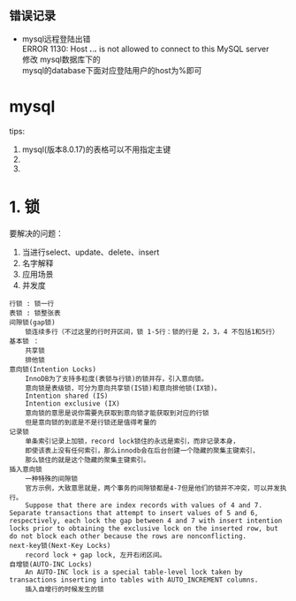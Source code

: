 ## 错误记录
 * mysql远程登陆出错       
ERROR 1130: Host ***.***.***.*** is not allowed to connect to this MySQL server     
修改 mysql数据库下的       
mysql的database下面对应登陆用户的host为%即可     


# mysql

tips:
1. mysql(版本8.0.17)的表格可以不用指定主键
2.
3.

# 1. 锁
要解决的问题：
1. 当进行select、update、delete、insert
2. 名字解释
3. 应用场景
4. 并发度
>
    行锁 : 锁一行        
    表锁 : 锁整张表     
    间隙锁(gap锁) 
        锁连续多行（不过这里的行时开区间，锁 1-5行：锁的行是 2，3，4 不包括1和5行）            
    基本锁 ：
        共享锁     
        排他锁     
    意向锁(Intention Locks)     
        InnoDB为了支持多粒度(表锁与行锁)的锁并存，引入意向锁。     
        意向锁是表级锁，可分为意向共享锁(IS锁)和意向排他锁(IX锁)。       
        Intention shared (IS)
        Intention exclusive (IX)
        意向锁的意思是说你需要先获取到意向锁才能获取到对应的行锁
        但是意向锁的到底是不是行锁还是值得考量的
    记录锁
        单条索引记录上加锁，record lock锁住的永远是索引，而非记录本身，
        即使该表上没有任何索引，那么innodb会在后台创建一个隐藏的聚集主键索引，
        那么锁住的就是这个隐藏的聚集主键索引。
    插入意向锁
        一种特殊的间隙锁
        官方示例，大致意思就是，两个事务的间隙锁都是4-7但是他们的锁并不冲突，可以并发执行。
        Suppose that there are index records with values of 4 and 7. Separate transactions that attempt to insert values of 5 and 6, respectively, each lock the gap between 4 and 7 with insert intention locks prior to obtaining the exclusive lock on the inserted row, but do not block each other because the rows are nonconflicting.
    next-key锁(Next-Key Locks)
        record lock + gap lock, 左开右闭区间。    
    自增锁(AUTO-INC Locks)
        An AUTO-INC lock is a special table-level lock taken by transactions inserting into tables with AUTO_INCREMENT columns.
        插入自增行的时候发生的锁
    


